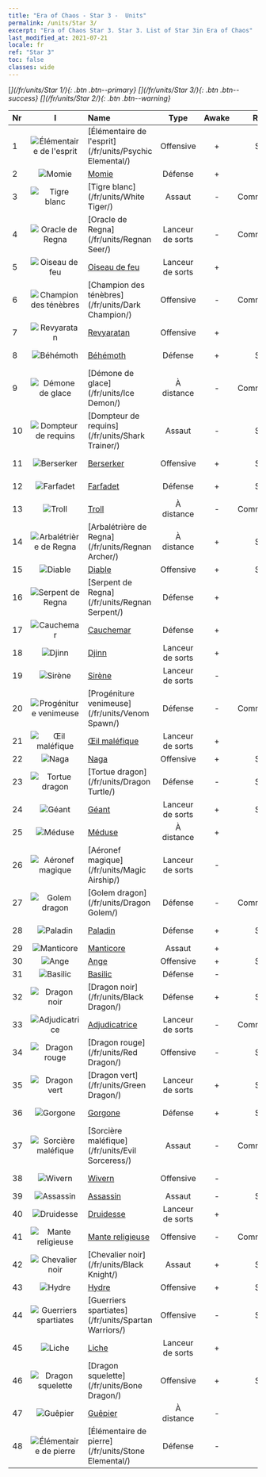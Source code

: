 ```yaml
---
title: "Era of Chaos - Star 3 -  Units"
permalink: /units/Star 3/
excerpt: "Era of Chaos Star 3. Star 3. List of Star 3in Era of Chaos"
last_modified_at: 2021-07-21
locale: fr
ref: "Star 3"
toc: false
classes: wide
---
```

 [<i class="fas fa-star"/>](/fr/units/Star 1/){: .btn .btn--primary} [<i class="fas fa-star"/><i class="fas fa-star"/><i class="fas fa-star"/>](/fr/units/Star 3/){: .btn .btn--success} [<i class="fas fa-star"/><i class="fas fa-star"/>](/fr/units/Star 2/){: .btn .btn--warning} 

  | Nr | I |         Name        |   Type   | Awake | Rang |   Members     |  Stars  | Exclusive | Attack  |     HP    |  Awaken Name  |
  |:---|:-:|:--------------------|:--------:|:-----:|:---------:|:-------------:|:-------:|:---------:|:-------:|:---------:|:--------------|
  | 1 | ![Élémentaire de l'esprit](/images/u/ti_jingshenyuansu.jpg) | [Élémentaire de l'esprit](/fr/units/Psychic Elemental/) | Offensive | + | SSR | x1 | <i class="fas fa-star"/><i class="fas fa-star"/><i class="fas fa-star"/> | + | 212.0 | 1749 |  Élémentaire de magie  |
  | 2 | ![Momie](/images/u/ti_munaiyi.jpg) | [Momie](/fr/units/Mummy/) | Défense | + | SR | x4 | <i class="fas fa-star"/><i class="fas fa-star"/><i class="fas fa-star"/> | - | 141.0 | 2691 |  Roi Momie  |
  | 3 | ![Tigre blanc](/images/u/ti_baihu.jpg) | [Tigre blanc](/fr/units/White Tiger/) | Assaut | - | Commandant | x1 | <i class="fas fa-star"/><i class="fas fa-star"/><i class="fas fa-star"/> | - | 1078.2 | 6138 |   -   |
  | 4 | ![Oracle de Regna](/images/u/ti_haihou.jpg) | [Oracle de Regna](/fr/units/Regnan Seer/) | Lanceur de sorts | - | Commandant | x1 | <i class="fas fa-star"/><i class="fas fa-star"/><i class="fas fa-star"/> | - | 1006.9 | 5091 |  Élémentaire des marées  |
  | 5 | ![Oiseau de feu](/images/u/ti_fenghuang.jpg) | [Oiseau de feu](/fr/units/Firebird/) | Lanceur de sorts | + | SR | x4 | <i class="fas fa-star"/><i class="fas fa-star"/><i class="fas fa-star"/> | + | 848.5 | 4525 |  Phoenix  |
  | 6 | ![Champion des ténèbres](/images/u/ti_sishen.jpg) | [Champion des ténèbres](/fr/units/Dark Champion/) | Offensive | - | Commandant | x1 | <i class="fas fa-star"/><i class="fas fa-star"/><i class="fas fa-star"/> | - | 1029.5 | 9504 |   -   |
  | 7 | ![Revyaratan](/images/u/ti_haiguai.jpg) | [Revyaratan](/fr/units/Revyaratan/) | Offensive | + | SR | x4 | <i class="fas fa-star"/><i class="fas fa-star"/><i class="fas fa-star"/> | + | 1267.1 | 7128 |  Monstre marin ancestral  |
  | 8 | ![Béhémoth](/images/u/ti_bimeng.jpg) | [Béhémoth](/fr/units/Behemoth/) | Défense | + | SSR | x1 | <i class="fas fa-star"/><i class="fas fa-star"/><i class="fas fa-star"/> | - | 407.3 | 10182 |  Béhémoth royal  |
  | 9 | ![Démone de glace](/images/u/ti_bingmo.jpg) | [Démone de glace](/fr/units/Ice Demon/) | À distance | - | Commandant | x1 | <i class="fas fa-star"/><i class="fas fa-star"/><i class="fas fa-star"/> | - | 565.7 | 5996 |   -   |
  | 10 | ![Dompteur de requins](/images/u/ti_xunshashi.jpg) | [Dompteur de requins](/fr/units/Shark Trainer/) | Assaut | - | SSR | x1 | <i class="fas fa-star"/><i class="fas fa-star"/><i class="fas fa-star"/> | - | 792.0 | 5430 |  Chevaucheur de requins  |
  | 11 | ![Berserker](/images/u/ti_kuangzhanshi.jpg) | [Berserker](/fr/units/Berserker/) | Offensive | + | SSR | x1 | <i class="fas fa-star"/><i class="fas fa-star"/><i class="fas fa-star"/> | - | 678.8 | 5317 |  Hurleur macabre  |
  | 12 | ![Farfadet](/images/u/ti_conglinyaojing.jpg) | [Farfadet](/fr/units/Leprechaun/) | Défense | + | SSR | x1 | <i class="fas fa-star"/><i class="fas fa-star"/><i class="fas fa-star"/> | - | 134.5 | 3162 |  Maître Farfadet  |
  | 13 | ![Troll](/images/u/ti_suoerjuren.jpg) | [Troll](/fr/units/Troll/) | À distance | - | Commandant | x1 | <i class="fas fa-star"/><i class="fas fa-star"/><i class="fas fa-star"/> | - | 1018.3 | 9051 |   -   |
  | 14 | ![Arbalétrière de Regna](/images/u/ti_ruigenanushou.jpg) | [Arbalétrière de Regna](/fr/units/Regnan Archer/) | À distance | + | SSR | x1 | <i class="fas fa-star"/><i class="fas fa-star"/><i class="fas fa-star"/> | - | 235.5 | 1245 |  Tireur d'élite de Regna  |
  | 15 | ![Diable](/images/u/ti_daemo.jpg) | [Diable](/fr/units/Devil/) | Offensive | + | SSR | x1 | <i class="fas fa-star"/><i class="fas fa-star"/><i class="fas fa-star"/> | - | 792.0 | 5431 |  Archidiable  |
  | 16 | ![Serpent de Regna](/images/u/ti_yurenyongshi.jpg) | [Serpent de Regna](/fr/units/Regnan Serpent/) | Défense | + | SR | x4 | <i class="fas fa-star"/><i class="fas fa-star"/><i class="fas fa-star"/> | - | 100.9 | 3027 |  Gardien des marées  |
  | 17 | ![Cauchemar](/images/u/ti_mengyanshou.jpg) | [Cauchemar](/fr/units/Nightmare/) | Défense | + | SR | x4 | <i class="fas fa-star"/><i class="fas fa-star"/><i class="fas fa-star"/> | - | 84.1 | 2691 |  Roi Cauchemar  |
  | 18 | ![Djinn](/images/u/ti_shenguai.jpg) | [Djinn](/fr/units/Genie/) | Lanceur de sorts | + | SR | x4 | <i class="fas fa-star"/><i class="fas fa-star"/><i class="fas fa-star"/> | - | 102.6 | 662 |  Génie  |
  | 19 | ![Sirène](/images/u/ti_meirenyu.jpg) | [Sirène](/fr/units/Mermaid/) | Lanceur de sorts | - | SR | x4 | <i class="fas fa-star"/><i class="fas fa-star"/><i class="fas fa-star"/> | - | 185.0 | 1648 |   -   |
  | 20 | ![Progéniture venimeuse](/images/u/ti_yanmo.jpg) | [Progéniture venimeuse](/fr/units/Venom Spawn/) | Défense | - | Commandant | x1 | <i class="fas fa-star"/><i class="fas fa-star"/><i class="fas fa-star"/> | - | 375.0 | 14000 |   -   |
  | 21 | ![Œil maléfique](/images/u/ti_xieyan.jpg) | [Œil maléfique](/fr/units/Beholder/) | Lanceur de sorts | + | SR | x9 | <i class="fas fa-star"/><i class="fas fa-star"/><i class="fas fa-star"/> | - | 115.8 | 744 |  Œil démoniaque  |
  | 22 | ![Naga](/images/u/ti_shenv.jpg) | [Naga](/fr/units/Naga/) | Offensive | + | SSR | x1 | <i class="fas fa-star"/><i class="fas fa-star"/><i class="fas fa-star"/> | + | 79.4 | 811 |  Reine Naga  |
  | 23 | ![Tortue dragon](/images/u/ti_longgui.jpg) | [Tortue dragon](/fr/units/Dragon Turtle/) | Défense | - | SSR | x1 | <i class="fas fa-star"/><i class="fas fa-star"/><i class="fas fa-star"/> | - | 362.0 | 12000 |  Tortue dragon primaire  |
  | 24 | ![Géant](/images/u/ti_taitan.jpg) | [Géant](/fr/units/Giant/) | Lanceur de sorts | + | SSR | x1 | <i class="fas fa-star"/><i class="fas fa-star"/><i class="fas fa-star"/> | - | 792.0 | 5431 |  Titan  |
  | 25 | ![Méduse](/images/u/ti_meidusha.jpg) | [Méduse](/fr/units/Medusa/) | À distance | + | SR | x4 | <i class="fas fa-star"/><i class="fas fa-star"/><i class="fas fa-star"/> | + | 202.0 | 1144 |  Reine Méduse  |
  | 26 | ![Aéronef magique](/images/u/ti_reqiqiu.jpg) | [Aéronef magique](/fr/units/Magic Airship/) | Lanceur de sorts | - | SR | x4 | <i class="fas fa-star"/><i class="fas fa-star"/><i class="fas fa-star"/> | - | 208.5 | 1715 |   -   |
  | 27 | ![Golem dragon](/images/u/ti_kuileilong.jpg) | [Golem dragon](/fr/units/Dragon Golem/) | Défense | - | Commandant | x1 | <i class="fas fa-star"/><i class="fas fa-star"/><i class="fas fa-star"/> | - | 396.0 | 9616 |   -   |
  | 28 | ![Paladin](/images/u/ti_shengqishi.jpg) | [Paladin](/fr/units/Paladin/) | Défense | + | SSR | x1 | <i class="fas fa-star"/><i class="fas fa-star"/><i class="fas fa-star"/> | - | 128.0 | 2589 |  Paladin suprême  |
  | 29 | ![Manticore](/images/u/ti_shixie.jpg) | [Manticore](/fr/units/Manticore/) | Assaut | + | SR | x4 | <i class="fas fa-star"/><i class="fas fa-star"/><i class="fas fa-star"/> | + | 174.9 | 1917 |  Scorpicore  |
  | 30 | ![Ange](/images/u/ti_datianshi.jpg) | [Ange](/fr/units/Angel/) | Offensive | + | SSR | x1 | <i class="fas fa-star"/><i class="fas fa-star"/><i class="fas fa-star"/> | - | 792.0 | 5431 |  Archange  |
  | 31 | ![Basilic](/images/u/ti_xiyi.jpg) | [Basilic](/fr/units/Basilisk/) | Défense | - | SR | x4 | <i class="fas fa-star"/><i class="fas fa-star"/><i class="fas fa-star"/> | - | 121.1 | 2859 |   -   |
  | 32 | ![Dragon noir](/images/u/ti_heilong.jpg) | [Dragon noir](/fr/units/Black Dragon/) | Défense | + | SSR | x1 | <i class="fas fa-star"/><i class="fas fa-star"/><i class="fas fa-star"/> | - | 430.0 | 8712 |  Roi Dragon noir  |
  | 33 | ![Adjudicatrice](/images/u/ti_shenpanguan.jpg) | [Adjudicatrice](/fr/units/Judicator/) | Lanceur de sorts | - | Commandant | x1 | <i class="fas fa-star"/><i class="fas fa-star"/><i class="fas fa-star"/> | - | 565.7 | 6109 |   -   |
  | 34 | ![Dragon rouge](/images/u/ti_chilong.jpg) | [Dragon rouge](/fr/units/Red Dragon/) | Offensive | - | SSR | x1 | <i class="fas fa-star"/><i class="fas fa-star"/><i class="fas fa-star"/> | - | 769.3 | 5431 |   -   |
  | 35 | ![Dragon vert](/images/u/ti_lvlong.jpg) | [Dragon vert](/fr/units/Green Dragon/) | Lanceur de sorts | + | SSR | x1 | <i class="fas fa-star"/><i class="fas fa-star"/><i class="fas fa-star"/> | + | 1018.2 | 4525 |  Dragon d'or  |
  | 36 | ![Gorgone](/images/u/ti_manniu.jpg) | [Gorgone](/fr/units/Gorgon/) | Défense | + | SSR | x1 | <i class="fas fa-star"/><i class="fas fa-star"/><i class="fas fa-star"/> | - | 121.1 | 3094 |  Grande Gorgone  |
  | 37 | ![Sorcière maléfique](/images/u/ti_xiemonv.jpg) | [Sorcière maléfique](/fr/units/Evil Sorceress/) | Assaut | - | Commandant | x1 | <i class="fas fa-star"/><i class="fas fa-star"/><i class="fas fa-star"/> | - | 550.0 | 6000 |   -   |
  | 38 | ![Wivern](/images/u/ti_feilong.jpg) | [Wivern](/fr/units/Wyvern/) | Offensive | - | SR | x4 | <i class="fas fa-star"/><i class="fas fa-star"/><i class="fas fa-star"/> | - | 500.0 | 5544 |  Monarque Wivern  |
  | 39 | ![Assassin](/images/u/ti_cishazhe.jpg) | [Assassin](/fr/units/Assassin/) | Assaut | - | SSR | x1 | <i class="fas fa-star"/><i class="fas fa-star"/><i class="fas fa-star"/> | + | 269.0 | 2119 |   -   |
  | 40 | ![Druidesse](/images/u/ti_deluyi.jpg) | [Druidesse](/fr/units/Druid/) | Lanceur de sorts | + | SR | x9 | <i class="fas fa-star"/><i class="fas fa-star"/><i class="fas fa-star"/> | - | 102.6 | 844 |  Archidruidesse  |
  | 41 | ![Mante religieuse](/images/u/ti_tanglang.jpg) | [Mante religieuse](/fr/units/Mantis/) | Offensive | - | Commandant | x1 | <i class="fas fa-star"/><i class="fas fa-star"/><i class="fas fa-star"/> | - | 1140.4 | 6336 |   -   |
  | 42 | ![Chevalier noir](/images/u/ti_siwangqishi.jpg) | [Chevalier noir](/fr/units/Black Knight/) | Assaut | + | SSR | x4 | <i class="fas fa-star"/><i class="fas fa-star"/><i class="fas fa-star"/> | + | 115.8 | 910 |  Chevalier de l'Effroi  |
  | 43 | ![Hydre](/images/u/ti_duotoulong.jpg) | [Hydre](/fr/units/Hydra/) | Offensive | + | SSR | x1 | <i class="fas fa-star"/><i class="fas fa-star"/><i class="fas fa-star"/> | - | 769.3 | 5770 |  Pyrohydre  |
  | 44 | ![Guerriers spartiates](/images/u/ti_sibada.jpg) | [Guerriers spartiates](/fr/units/Spartan Warriors/) | Offensive | - | SSR | x1 | <i class="fas fa-star"/><i class="fas fa-star"/><i class="fas fa-star"/> | - | 216.0 | 2825 |   -   |
  | 45 | ![Liche](/images/u/ti_wuyao.jpg) | [Liche](/fr/units/Lich/) | Lanceur de sorts | + | SR | x4 | <i class="fas fa-star"/><i class="fas fa-star"/><i class="fas fa-star"/> | + | 228.7 | 1581 |  Grande Liche  |
  | 46 | ![Dragon squelette](/images/u/ti_gulong.jpg) | [Dragon squelette](/fr/units/Bone Dragon/) | Offensive | + | SSR | x1 | <i class="fas fa-star"/><i class="fas fa-star"/><i class="fas fa-star"/> | - | 758.0 | 5770 |  Dragon fantôme  |
  | 47 | ![Guêpier](/images/u/ti_dufengcao.jpg) | [Guêpier](/fr/units/Waspwort/) | À distance | - | SR | x1 | <i class="fas fa-star"/><i class="fas fa-star"/><i class="fas fa-star"/> | - | 950.3 | 5543 |   -   |
  | 48 | ![Élémentaire de pierre](/images/u/ti_shiyuansu.jpg) | [Élémentaire de pierre](/fr/units/Stone Elemental/) | Défense | - | SR | x4 | <i class="fas fa-star"/><i class="fas fa-star"/><i class="fas fa-star"/> | - | 121.0 | 2825 |   -   |
